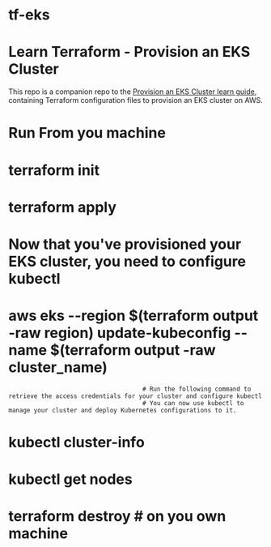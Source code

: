 # tf-eks

# Learn Terraform - Provision an EKS Cluster

This repo is a companion repo to the [Provision an EKS Cluster learn guide](https://learn.hashicorp.com/terraform/kubernetes/provision-eks-cluster), containing
Terraform configuration files to provision an EKS cluster on AWS.

# Run From you machine 
# terraform init     
# terraform apply    
# Now that you've provisioned your EKS cluster, you need to configure kubectl
# aws eks --region $(terraform output -raw region) update-kubeconfig --name $(terraform output -raw cluster_name)
                                         # Run the following command to retrieve the access credentials for your cluster and configure kubectl
                                         # You can now use kubectl to manage your cluster and deploy Kubernetes configurations to it.
# kubectl cluster-info
# kubectl get nodes
# terraform destroy     # on you own machine



